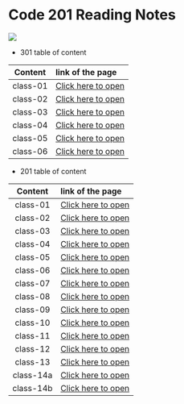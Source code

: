 # Code 201 Reading Notes

![](https://www.lifewire.com/thmb/04MRjlpi7IdE9SEOymyTJ7ByVoE=/400x250/filters:no_upscale():max_bytes(150000):strip_icc()/GettyImages-663932038-6a057cdc923147bf99f1cee4654a1032.jpg)

* 301 table of content


|Content|link of the page|
|:-----:|:---------------|
|class-01|[Click here to open](301-class-01)|
|class-02|[Click here to open](301-class-02)|
|class-03|[Click here to open](301-class-03)|
|class-04|[Click here to open](301-class-04)|
|class-05|[Click here to open](301-class-05)|
|class-06|[Click here to open](301-class-06)|






* 201 table of content


|Content|link of the page|
|:-----:|:---------------|
|class-01|[Click here to open](class-01)|
|class-02|[Click here to open](class-02)|
|class-03|[Click here to open](class-03)|
|class-04|[Click here to open](class-04)|
|class-05|[Click here to open](class-05)|
|class-06|[Click here to open](class-06)|
|class-07|[Click here to open](class-07)|
|class-08|[Click here to open](class-08)|
|class-09|[Click here to open](class-09)|
|class-10|[Click here to open](class-10)|
|class-11|[Click here to open](class-11)|
|class-12|[Click here to open](class-12)|
|class-13|[Click here to open](class-13)|
|class-14a|[Click here to open](class-14a)|
|class-14b|[Click here to open](class-14b)|
